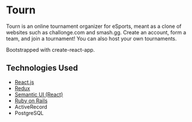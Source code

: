# Tourn

Tourn is an online tournament organizer for eSports, meant as a clone of websites such as challonge.com and smash.gg. Create an account, form a team, and join a tournament! You can also host your own tournaments.

Bootstrapped with create-react-app.

## Technologies Used
- [React.js](https://reactjs.org/)
- [Redux](https://redux.js.org/basics/usage-with-react)
- [Semantic UI (React)](https://react.semantic-ui.com/)
- [Ruby on Rails](https://rubyonrails.org/)
- ActiveRecord
- PostgreSQL
